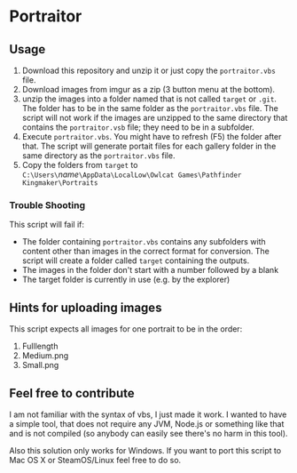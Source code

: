 # Portraitor

## Usage

1. Download this repository and unzip it or just copy the ``portraitor.vbs`` file.
1. Download images from imgur as a zip (3 button menu at the bottom).
1. unzip the images into a folder named that is not called ``target`` or ``.git``. The folder has to be in the same folder as the ``portraitor.vbs`` file. The script will not work if the images are unzipped to the same directory that contains the ``portraitor.vsb`` file; they need to be in a subfolder.
1. Execute ``portraitor.vbs``. You might have to refresh (F5) the folder after that. The script will generate portait files for each gallery folder in the same directory as the ``portraitor.vbs`` file.
1. Copy the folders from ``target`` to ``C:\Users\``_name_``\AppData\LocalLow\Owlcat Games\Pathfinder Kingmaker\Portraits``

### Trouble Shooting

This script will fail if:

* The folder containing ``portraitor.vbs`` contains any subfolders with content other than images in the correct format for conversion. The script will create a folder called ``target`` containing the outputs.
* The images in the folder don't start with a number followed by a blank
* The target folder is currently in use (e.g. by the explorer)

## Hints for uploading images

This script expects all images for one portrait to be in the order:

1. Fulllength
1. Medium.png
1. Small.png

## Feel free to contribute

I am not familiar with the syntax of vbs, I just made it work. I wanted to have a simple tool, that does not require any JVM, Node.js or something like that and is not compiled (so anybody can easily see there's no harm in this tool).

Also this solution only works for Windows. If you want to port this script to Mac OS X or SteamOS/Linux feel free to do so.
